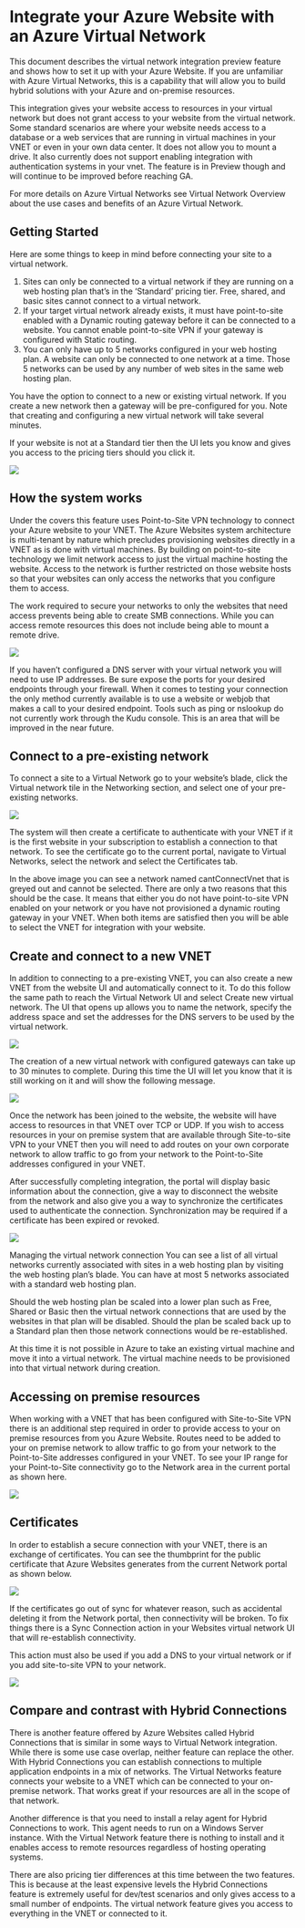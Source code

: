 <properties pageTitle="Integrate Azure Website with Azure VNet" description="Shows you how to connect an Azure Website to a new or existing Azure virtual network" services="web-sites, virtual-network" documentationCenter="" authors="cephalin" manager="wpickett" editor=""/>

<tags ms.service="web-sites" ms.workload="web" ms.tgt_pltfrm="na" ms.devlang="na" ms.topic="article" ms.date="09/24/2014" ms.author="cephalin"/>

# Integrate your Azure Website with an Azure Virtual Network #
This document describes the virtual network integration preview feature and shows how to set it up with your Azure Website.  If you are unfamiliar with Azure Virtual Networks, this is a capability that will allow you to build hybrid solutions with your Azure and on-premise resources.  

This integration gives your website access to resources in your virtual network but does not grant access to your website from the virtual network.  Some standard scenarios are where your website needs access to a database or a web services that are running in virtual machines in your VNET or even in your own data center.  It does not allow you to mount a drive.  It also currently does not support enabling integration with authentication systems in your vnet.  The feature is in Preview though and will continue to be improved before reaching GA.

For more details on Azure Virtual Networks see Virtual Network Overview about the use cases and benefits of an Azure Virtual Network.

## Getting Started ##
Here are some things to keep in mind before connecting your site to a virtual network.

1.	Sites can only be connected to a virtual network if they are running on a web hosting plan that’s in the ‘Standard’ pricing tier.  Free, shared, and basic sites cannot connect to a virtual network.
2.	If your target virtual network already exists, it must have point-to-site enabled with a Dynamic routing gateway before it can be connected to a website.  You cannot enable point-to-site VPN if your gateway is configured with Static routing.
3.	You can only have up to 5 networks configured in your web hosting plan.  A website can only be connected to one network at a time.  Those 5 networks can be used by any number of web sites in the same web hosting plan.  

You have the option to connect to a new or existing virtual network.  If you create a new network then a gateway will be pre-configured for you.  Note that creating and configuring a new virtual network will take several minutes.  

If your website is not at a Standard tier then the UI lets you know and gives you access to the pricing tiers should you click it.

![](./media/web-sites-integrate-with-vnet/upgrade-to-standard.png) 

## How the system works ##
Under the covers this feature uses Point-to-Site VPN technology to connect your Azure website to your VNET.  The Azure Websites system architecture is multi-tenant by nature which precludes provisioning websites directly in a VNET as is done with virtual machines.  By building on point-to-site technology we limit network access to just the virtual machine hosting the website.  Access to the network is further restricted on those website hosts so that your websites can only access the networks that you configure them to access.  

The work required to secure your networks to only the websites that need access prevents being able to create SMB connections.  While you can access remote resources this does not include being able to mount a remote drive.

![](./media/web-sites-integrate-with-vnet/how-it-works.png)
 
If you haven’t configured a DNS server with your virtual network you will need to use IP addresses.  Be sure expose the ports for your desired endpoints through your firewall.  When it comes to testing your connection the only method currently available is to use a website or webjob that makes a call to your desired endpoint.  Tools such as ping or nslookup do not currently work through the Kudu console.  This is an area that will be improved in the near future.  

## Connect to a pre-existing network ##
To connect a site to a Virtual Network go to your website’s blade, click the Virtual network tile in the Networking section, and select one of your pre-existing networks.

![](./media/web-sites-integrate-with-vnet/connect-to-existing-vnet.png)
 
The system will then create a certificate to authenticate with your VNET if it is the first website in your subscription to establish a connection to that network.  To see the certificate go to the current portal, navigate to Virtual Networks, select the network and select the Certificates tab.  

In the above image you can see a network named cantConnectVnet that is greyed out and cannot be selected.  There are only a two reasons that this should be the case.  It means that either you do not have point-to-site VPN enabled on your network or you have not provisioned a dynamic routing gateway in your VNET.  When both items are satisfied then you will be able to select the VNET for integration with your website.

## Create and connect to a new VNET ##
In addition to connecting to a pre-existing VNET, you can also create a new VNET from the website UI and automatically connect to it.  To do this follow the same path to reach the Virtual Network UI and select Create new virtual network.  The UI that opens up allows you to name the network, specify the address space and set the addresses for the DNS servers to be used by the virtual network.

![](./media/web-sites-integrate-with-vnet/create-new-vnet.png)
 
The creation of a new virtual network with configured gateways can take up to 30 minutes to complete.  During this time the UI will let you know that it is still working on it and will show the following message.

![](./media/web-sites-integrate-with-vnet/new-vnet-progress.png)

Once the network has been joined to the website, the website will have access to resources in that VNET over TCP or UDP.  If you wish to access resources in your on premise system that are available through Site-to-site VPN to your VNET then you will need to add routes on your own corporate network to allow traffic to go from your network to the Point-to-Site addresses configured in your VNET.

After successfully completing integration, the portal will display basic information about the connection, give a way to disconnect the website from the network and also give you a way to synchronize the certificates used to authenticate the connection.  Synchronization may be required if a certificate has been expired or revoked.  

![](./media/web-sites-integrate-with-vnet/vnet-status-portal.png)

Managing the virtual network connection
You can see a list of all virtual networks currently associated with sites in a web hosting plan by visiting the web hosting plan’s blade.  You can have at most 5 networks associated with a standard web hosting plan.

Should the web hosting plan be scaled into a lower plan such as Free, Shared or Basic then the virtual network connections that are used by the websites in that plan will be disabled.  Should the plan be scaled back up to a Standard plan then those network connections would be re-established.

At this time it is not possible in Azure to take an existing virtual machine and move it into a virtual network.  The virtual machine needs to be provisioned into that virtual network during creation.  

## Accessing on premise resources ##
When working with a VNET that has been configured with Site-to-Site VPN there is an additional step required in order to provide access to your on premise resources from you Azure Website.  Routes need to be added to your on premise network to allow traffic to go from your network to the Point-to-Site addresses configured in your VNET.  To see your IP range for your Point-to-Site connectivity go to the Network area in the current portal as shown here.

![](./media/web-sites-integrate-with-vnet/vpn-to-onpremise.png)

## Certificates ##
In order to establish a secure connection with your VNET, there is an exchange of certificates.  You can see the thumbprint for the public certificate that Azure Websites generates from the current Network portal as shown below.  

![](./media/web-sites-integrate-with-vnet/vpn-to-onpremise-certificate.png)

If the certificates go out of sync for whatever reason, such as accidental deleting it from the Network portal, then connectivity will be broken.  To fix things there is a Sync Connection action in your Websites virtual network UI that will re-establish connectivity.

This action must also be used if you add a DNS to your virtual network or if you add site-to-site VPN to your network.  

![](./media/web-sites-integrate-with-vnet/vnet-sync-connection.png)

## Compare and contrast with Hybrid Connections ##
There is another feature offered by Azure Websites called Hybrid Connections that is similar in some ways to Virtual Network integration.  While there is some use case overlap, neither feature can replace the other.  With Hybrid Connections you can establish connections to multiple application endpoints in a mix of networks.  The Virtual Networks feature connects your website to a VNET which can be connected to your on-premise network.  That works great if your resources are all in the scope of that network.  

Another difference is that you need to install a relay agent for Hybrid Connections to work.  This agent needs to run on a Windows Server instance.  With the Virtual Network feature there is nothing to install and it enables access to remote resources regardless of hosting operating systems.  

There are also pricing tier differences at this time between the two features.  This is because at the least expensive levels the Hybrid Connections feature is extremely useful for dev/test scenarios and only gives access to a small number of endpoints.  The virtual network feature gives you access to everything in the VNET or connected to it.  
